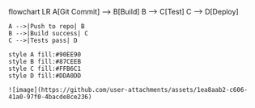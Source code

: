 flowchart LR
    A[Git Commit] --> B[Build]
    B --> C[Test]
    C --> D[Deploy]
    
    A -->|Push to repo| B
    B -->|Build success| C
    C -->|Tests pass| D
    
    style A fill:#90EE90
    style B fill:#87CEEB
    style C fill:#FFB6C1
    style D fill:#DDA0DD

    ![image](https://github.com/user-attachments/assets/1ea8aab2-c606-41a0-97f0-4bacde8ce236)
